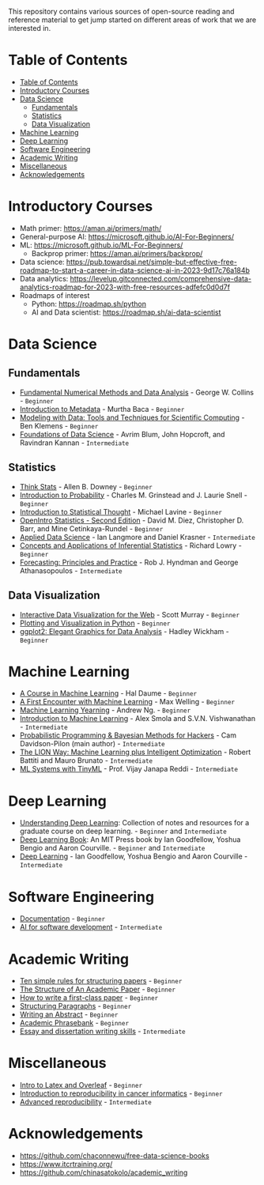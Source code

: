 This repository contains various sources of open-source reading and reference material to get jump started on different areas of work that we are interested in.


# Table of Contents


- [Table of Contents](#table-of-contents)
- [Introductory Courses](#introductory-courses)
- [Data Science](#data-science)
  - [Fundamentals](#fundamentals)
  - [Statistics](#statistics)
  - [Data Visualization](#data-visualization)
- [Machine Learning](#machine-learning)
- [Deep Learning](#deep-learning)
- [Software Engineering](#software-engineering)
- [Academic Writing](#academic-writing)
- [Miscellaneous](#miscellaneous)
- [Acknowledgements](#acknowledgements)


# Introductory Courses

- Math primer: https://aman.ai/primers/math/
- General-purpose AI: https://microsoft.github.io/AI-For-Beginners/
- ML: https://microsoft.github.io/ML-For-Beginners/
  - Backprop primer: https://aman.ai/primers/backprop/
- Data science: https://pub.towardsai.net/simple-but-effective-free-roadmap-to-start-a-career-in-data-science-ai-in-2023-9d17c76a184b
- Data analytics: https://levelup.gitconnected.com/comprehensive-data-analytics-roadmap-for-2023-with-free-resources-adfefc0d0d7f
- Roadmaps of interest
  - Python: https://roadmap.sh/python
  - AI and Data scientist: https://roadmap.sh/ai-data-scientist

# Data Science

## Fundamentals
- [Fundamental Numerical Methods and Data Analysis](http://ads.harvard.edu/books/1990fnmd.book/) - George W. Collins - `Beginner`
- [Introduction to Metadata](http://www.getty.edu/research/publications/electronic_publications/intrometadata/index.html) - Murtha Baca - `Beginner`
- [Modeling with Data: Tools and Techniques for Scientific Computing](http://modelingwithdata.org/about_the_book.html) - Ben Klemens - `Beginner`
- [Foundations of Data Science](https://www.cs.cornell.edu/jeh/book.pdf) - Avrim Blum, John Hopcroft, and Ravindran Kannan - `Intermediate`

## Statistics

- [Think Stats](http://greenteapress.com/thinkstats2/thinkstats2.pdf) - Allen B. Downey - `Beginner`
- [Introduction to Probability](http://www.dartmouth.edu/~chance/teaching_aids/books_articles/probability_book/pdf.html) - Charles M. Grinstead and J. Laurie Snell - `Beginner`
- [Introduction to Statistical Thought](http://www.math.umass.edu/~lavine/Book/book.pdf) - Michael Lavine - `Beginner`
- [OpenIntro Statistics - Second Edition](http://www.openintro.org/stat/textbook.php) - David M. Diez, Christopher D. Barr, and Mine Cetinkaya-Rundel - `Beginner`
- [Applied Data Science](http://columbia-applied-data-science.github.io/appdatasci.pdf) - Ian Langmore and Daniel Krasner - `Intermediate`
- [Concepts and Applications of Inferential Statistics](http://vassarstats.net/textbook/) - Richard Lowry - `Beginner`
- [Forecasting: Principles and Practice](https://www.otexts.org/fpp/) - Rob J. Hyndman and George Athanasopoulos - `Intermediate`

## Data Visualization

- [Interactive Data Visualization for the Web](http://chimera.labs.oreilly.com/books/1230000000345/index.html) - Scott Murray - `Beginner`
- [Plotting and Visualization in Python](http://nbviewer.ipython.org/urls/gist.github.com/fonnesbeck/5850463/raw/a29d9ffb863bfab09ff6c1fc853e1d5bf69fe3e4/3.+Plotting+and+Visualization.ipynb) - `Beginner`
- [ggplot2: Elegant Graphics for Data Analysis](https://github.com/hadley/ggplot2-book) - Hadley Wickham - `Beginner`


# Machine Learning

- [A Course in Machine Learning](http://ciml.info/) - Hal Daume - `Beginner`
- [A First Encounter with Machine Learning](https://www.ics.uci.edu/~welling/teaching/273ASpring10/IntroMLBook.pdf) - Max Welling - `Beginner`
- [Machine Learning Yearning](https://wordpress.deeplearning.ai/wp-content/uploads/2022/03/andrew-ng-machine-learning-yearning.pdf) - Andrew Ng. - `Beginner`
- [Introduction to Machine Learning](http://alex.smola.org/drafts/thebook.pdf) - Alex Smola and S.V.N. Vishwanathan - `Intermediate`
- [Probabilistic Programming & Bayesian Methods for Hackers](http://camdavidsonpilon.github.io/Probabilistic-Programming-and-Bayesian-Methods-for-Hackers/) - Cam Davidson-Pilon (main author) - `Intermediate`
- [The LION Way: Machine Learning plus Intelligent Optimization](http://www.lionsolver.com/LIONbook/) - Robert Battiti and Mauro Brunato - `Intermediate`
- [ML Systems with TinyML](https://harvard-edge.github.io/cs249r_book/) - Prof. Vijay Janapa Reddi - `Intermediate`


# Deep Learning

- [Understanding Deep Learning](https://udlbook.github.io/udlbook/): Collection of notes and resources for a graduate course on deep learning. - `Beginner` and `Intermediate`
- [Deep Learning Book](https://www.deeplearningbook.org/): An MIT Press book by Ian Goodfellow, Yoshua Bengio and Aaron Courville. - `Beginner` and `Intermediate`
- [Deep Learning](http://www.deeplearningbook.org) - Ian Goodfellow, Yoshua Bengio and Aaron Courville - `Intermediate`


# Software Engineering

- [Documentation](https://www.itcrtraining.org/resources/courses#:~:text=DOCUMENTATION%20AND%20USABILITY) - `Beginner`
- [AI for software development](https://www.itcrtraining.org/resources/courses#:~:text=AI%20FOR%20EFFICIENT%20PROGRAMMING) - `Intermediate`


# Academic Writing

- [Ten simple rules for structuring papers](https://doi.org/10.1371/journal.pcbi.1005619) - `Beginner`
- [The Structure of An Academic Paper](https://communicate.gse.harvard.edu/files/commlab/files/_structure_of_a_paper.pdf) - `Beginner`
- [How to write a first-class paper](https://www.nature.com/articles/d41586-018-02404-4) - `Beginner`
- [Structuring Paragraphs](https://igorbrigadir.github.io/files/Paragraphs__Central_Contribution.pdf) - `Beginner`
- [Writing an Abstract](https://www.nature.com/documents/nature-summary-paragraph.pdf) - `Beginner`
- [Academic Phrasebank](https://www.phrasebank.manchester.ac.uk/introducing-work/) - `Beginner`
- [Essay and dissertation writing skills](https://www.ox.ac.uk/students/academic/guidance/skills/essay) - `Intermediate` 


# Miscellaneous

- [Intro to Latex and Overleaf](https://www.itcrtraining.org/resources/courses#:~:text=INTRODUCTION%20TO%20LATEX%20AND%20OVERLEAF%20FOR%20SCIENTIFIC%20ARTICLES) - `Beginner`
- [Introduction to reproducibility in cancer informatics](https://www.itcrtraining.org/resources/courses#:~:text=INTRODUCTION%20TO%20REPRODUCIBILITY%20IN%20CANCER%20INFORMATICS) - `Beginner`
- [Advanced reproducibility](https://www.itcrtraining.org/resources/courses#:~:text=ADVANCED%20REPRODUCIBILITY%20IN%20CANCER%20INFORMATICS) - `Intermediate`

# Acknowledgements

- https://github.com/chaconnewu/free-data-science-books
- https://www.itcrtraining.org/
- https://github.com/chinasatokolo/academic_writing
